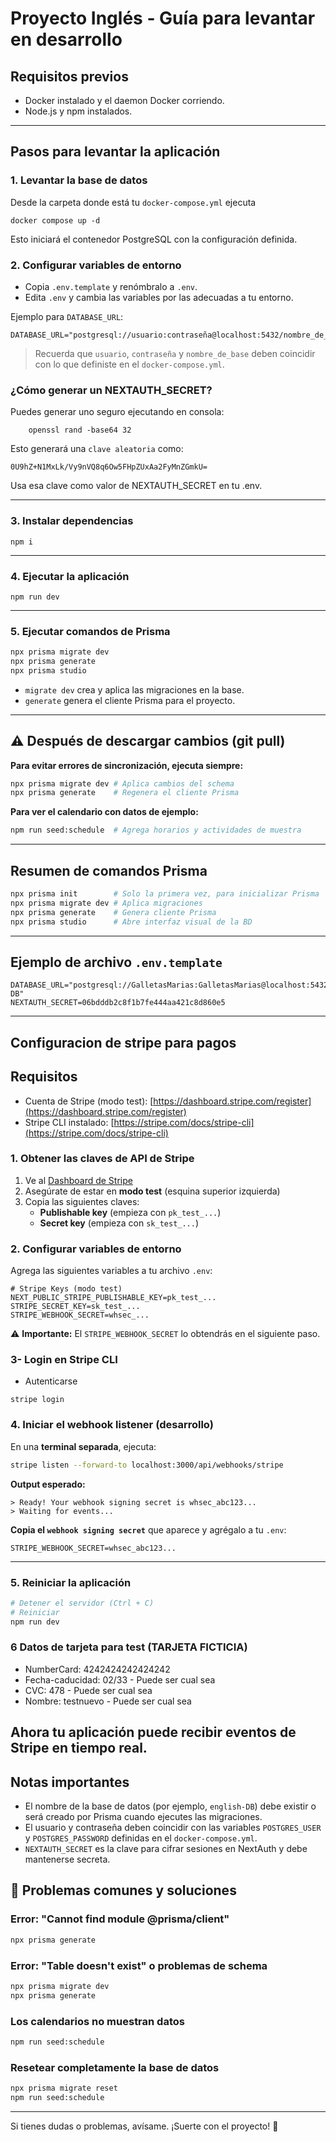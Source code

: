 
# Proyecto Inglés - Guía para levantar en desarrollo

## Requisitos previos

- Docker instalado y el daemon Docker corriendo.
- Node.js y npm instalados.

---

## Pasos para levantar la aplicación

### 1. Levantar la base de datos

Desde la carpeta donde está tu `docker-compose.yml` ejecuta

```
docker compose up -d
```

Esto iniciará el contenedor PostgreSQL con la configuración definida.



### 2. Configurar variables de entorno

* Copia `.env.template` y renómbralo a `.env`.
* Edita `.env` y cambia las variables por las adecuadas a tu entorno.

Ejemplo para `DATABASE_URL`:

```
DATABASE_URL="postgresql://usuario:contraseña@localhost:5432/nombre_de_basededatos"
```

> Recuerda que `usuario`, `contraseña` y `nombre_de_base` deben coincidir con lo que definiste en el `docker-compose.yml`.

### ¿Cómo generar un NEXTAUTH_SECRET?

Puedes generar uno seguro ejecutando en consola:
```
    openssl rand -base64 32
```

Esto generará una `clave aleatoria` como:
```
0U9hZ+N1MxLk/Vy9nVQ8q6Ow5FHpZUxAa2FyMnZGmkU=
```
Usa esa clave como valor de NEXTAUTH_SECRET en tu .env.

---

### 3. Instalar dependencias

```
npm i
```

---

### 4. Ejecutar la aplicación

```
npm run dev
```

---

### 5. Ejecutar comandos de Prisma

```bash
npx prisma migrate dev
npx prisma generate
npx prisma studio

```

* `migrate dev` crea y aplica las migraciones en la base.
* `generate` genera el cliente Prisma para el proyecto.

---

## ⚠️ Después de descargar cambios (git pull)

**Para evitar errores de sincronización, ejecuta siempre:**

```bash
npx prisma migrate dev # Aplica cambios del schema
npx prisma generate    # Regenera el cliente Prisma
```

**Para ver el calendario con datos de ejemplo:**

```bash
npm run seed:schedule  # Agrega horarios y actividades de muestra
```

---

## Resumen de comandos Prisma

```bash
npx prisma init        # Solo la primera vez, para inicializar Prisma
npx prisma migrate dev # Aplica migraciones
npx prisma generate    # Genera cliente Prisma
npx prisma studio      # Abre interfaz visual de la BD
```

---

## Ejemplo de archivo `.env.template`

```env
DATABASE_URL="postgresql://GalletasMarias:GalletasMarias@localhost:5432/english-DB"
NEXTAUTH_SECRET=06bdddb2c8f1b7fe444aa421c8d860e5
```

---

## Configuracion de stripe para pagos

## Requisitos
- Cuenta de Stripe (modo test): [https://dashboard.stripe.com/register](https://dashboard.stripe.com/register)
- Stripe CLI instalado: [https://stripe.com/docs/stripe-cli](https://stripe.com/docs/stripe-cli)

### 1. Obtener las claves de API de Stripe

1. Ve al [Dashboard de Stripe](https://dashboard.stripe.com/test/apikeys)
2. Asegúrate de estar en **modo test** (esquina superior izquierda)
3. Copia las siguientes claves:
   - **Publishable key** (empieza con `pk_test_...`)
   - **Secret key** (empieza con `sk_test_...`)


### 2. Configurar variables de entorno

Agrega las siguientes variables a tu archivo `.env`:

```env
# Stripe Keys (modo test)
NEXT_PUBLIC_STRIPE_PUBLISHABLE_KEY=pk_test_...
STRIPE_SECRET_KEY=sk_test_...
STRIPE_WEBHOOK_SECRET=whsec_...
```
 ⚠️ **Importante:** El `STRIPE_WEBHOOK_SECRET` lo obtendrás en el siguiente paso.

### 3- Login en Stripe CLI
- Autenticarse
```
stripe login
```

### 4. Iniciar el webhook listener (desarrollo)

En una **terminal separada**, ejecuta:

```bash
stripe listen --forward-to localhost:3000/api/webhooks/stripe
```

**Output esperado:**
```
> Ready! Your webhook signing secret is whsec_abc123...
> Waiting for events...
```

**Copia el `webhook signing secret`** que aparece y agrégalo a tu `.env`:

```env
STRIPE_WEBHOOK_SECRET=whsec_abc123...
```

---

### 5. Reiniciar la aplicación

```bash
# Detener el servidor (Ctrl + C)
# Reiniciar
npm run dev
```

### 6 Datos de tarjeta para test (TARJETA FICTICIA)
- NumberCard: 4242424242424242 
- Fecha-caducidad: 02/33 - Puede ser cual sea
- CVC: 478 - Puede ser cual sea
- Nombre: testnuevo - Puede ser cual sea

Ahora tu aplicación puede recibir eventos de Stripe en tiempo real.
---


## Notas importantes

* El nombre de la base de datos (por ejemplo, `english-DB`) debe existir o será creado por Prisma cuando ejecutes las migraciones.
* El usuario y contraseña deben coincidir con las variables `POSTGRES_USER` y `POSTGRES_PASSWORD` definidas en el `docker-compose.yml`.
* `NEXTAUTH_SECRET` es la clave para cifrar sesiones en NextAuth y debe mantenerse secreta.

## 🚨 Problemas comunes y soluciones

### Error: "Cannot find module @prisma/client"
```bash
npx prisma generate
```

### Error: "Table doesn't exist" o problemas de schema
```bash
npx prisma migrate dev
npx prisma generate
```

### Los calendarios no muestran datos
```bash
npm run seed:schedule
```

### Resetear completamente la base de datos
```bash
npx prisma migrate reset
npm run seed:schedule
```

---

Si tienes dudas o problemas, avísame. ¡Suerte con el proyecto! 🚀

```
